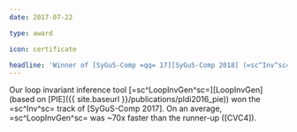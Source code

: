 ```yaml
---
date: 2017-07-22

type: award

icon: certificate

headline: 'Winner of [SyGuS-Comp =qq= 17][SyGuS-Comp 2018] (=sc^Inv^sc=)'
---
```


Our loop invariant inference tool [=sc^LoopInvGen^sc=][LoopInvGen]
(based on [PIE]({{ site.baseurl }}/publications/pldi2016_pie))
won the =sc^Inv^sc= track of [SyGuS-Comp 2017].
On an average, =sc^LoopInvGen^sc= was ~70x faster than the runner-up ([CVC4]).
